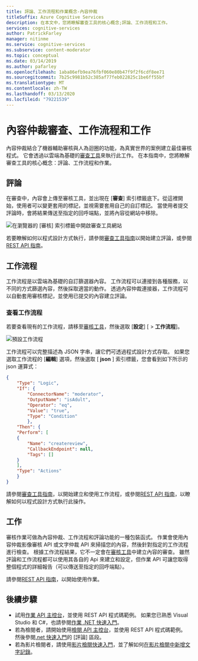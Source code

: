 ```yaml
---
title: 評論、工作流程和作業概念-內容仲裁
titleSuffix: Azure Cognitive Services
description: 在本文中，您將瞭解審查工具的核心概念;評論、工作流程和工作。
services: cognitive-services
author: PatrickFarley
manager: nitinme
ms.service: cognitive-services
ms.subservice: content-moderator
ms.topic: conceptual
ms.date: 03/14/2019
ms.author: pafarley
ms.openlocfilehash: 1aba86efb9ea76fbf060e80b47f9f2f6cdf8ee71
ms.sourcegitcommit: 7b25c9981b52c385af77feb022825c1be6ff55bf
ms.translationtype: MT
ms.contentlocale: zh-TW
ms.lasthandoff: 03/13/2020
ms.locfileid: "79221539"
---
```

# <a name="content-moderation-reviews-workflows-and-jobs"></a>內容仲裁審查、工作流程和工作

內容仲裁結合了機器輔助審核與人為迴圈的功能，為真實世界的案例建立最佳審核程式。 它會透過以雲端為基礎的[審查工具](https://contentmoderator.cognitive.microsoft.com)來執行此工作。 在本指南中，您將瞭解審查工具的核心概念：評論、工作流程和作業。

## <a name="reviews"></a>評論

在審查中，內容會上傳至審核工具，並出現在 [**審查**] 索引標籤底下。從這裡開始，使用者可以變更套用的標記，並視需要套用自己的自訂標記。 當使用者提交評論時，會將結果傳送至指定的回呼端點，並將內容從網站中移除。

![在瀏覽器的 [審核] 索引標籤中開啟審查工具網站](./Review-Tool-user-Guide/images/image-workflow-review.png)

若要瞭解如何以程式設計方式執行，請參閱[審查工具指南](./review-tool-user-guide/review-moderated-images.md)以開始建立評論，或參閱[REST API 指南](./try-review-api-review.md)。

## <a name="workflows"></a>工作流程

工作流程是以雲端為基礎的自訂篩選器內容。 工作流程可以連接到各種服務，以不同的方式篩選內容，然後採取適當的動作。 透過內容仲裁連接器，工作流程可以自動套用審核標記，並使用已提交的內容建立評論。

### <a name="view-workflows"></a>查看工作流程

若要查看現有的工作流程，請移至[審核工具](https://contentmoderator.cognitive.microsoft.com/)，然後選取 [**設定**] [ > **工作流程**]。

![預設工作流程](images/default-workflow-listed.PNG)

工作流程可以完整描述為 JSON 字串，讓它們可透過程式設計方式存取。 如果您選取工作流程的 [**編輯**] 選項，然後選取 [ **json** ] 索引標籤，您會看到如下所示的 json 運算式：

```json
{
    "Type": "Logic",
    "If": {
        "ConnectorName": "moderator",
        "OutputName": "isAdult",
        "Operator": "eq",
        "Value": "true",
        "Type": "Condition"
        },
    "Then": {
    "Perform": [
    {
        "Name": "createreview",
        "CallbackEndpoint": null,
        "Tags": []
    }
    ],
    "Type": "Actions"
    }
}
```

請參閱[審查工具指南](./review-tool-user-guide/workflows.md)，以開始建立和使用工作流程，或參閱[REST API 指南](./try-review-api-workflow.md)，以瞭解如何以程式設計方式執行此操作。

## <a name="jobs"></a>工作

審核作業可做為內容仲裁、工作流程和評論功能的一種包裝函式。 作業會使用內容仲裁影像審核 API 或文字仲裁 API 來掃描您的內容，然後針對指定的工作流程進行檢查。 根據工作流程結果，它不一定會在[審核工具](./review-tool-user-guide/human-in-the-loop.md)中建立內容的審查。 雖然評論和工作流程都可以使用其各自的 Api 來建立和設定，但作業 API 可讓您取得整個程式的詳細報告（可以傳送至指定的回呼端點）。

請參閱[REST API 指南](./try-review-api-job.md)，以開始使用作業。

## <a name="next-steps"></a>後續步驟

* 試用[作業 API 主控台](try-review-api-job.md)，並使用 REST API 程式碼範例。 如果您已熟悉 Visual Studio 和 C#，也請參閱[作業 .NET 快速入門](moderation-jobs-quickstart-dotnet.md)。 
* 若為檢閱者，請開始使用[檢閱 API 主控台](try-review-api-review.md)，並使用 REST API 程式碼範例。 然後參閱[.net 快速入門](dotnet-sdk-quickstart.md)的 [評論] 區段。
* 若為影片檢閱者，請使用[影片檢閱快速入門](video-reviews-quickstart-dotnet.md)，並了解如何[在影片檢閱中新增文字記錄](video-transcript-reviews-quickstart-dotnet.md)。
